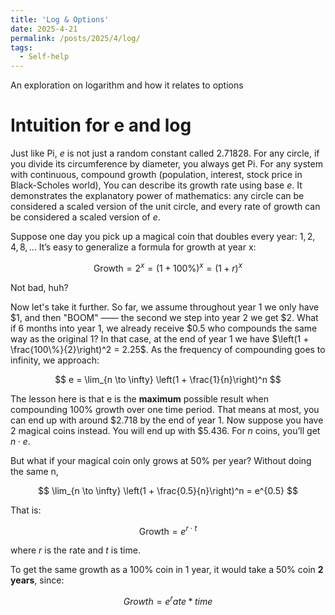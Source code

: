 ```yaml
---
title: 'Log & Options'
date: 2025-4-21
permalink: /posts/2025/4/log/
tags:
  - Self-help
---
```


An exploration on logarithm and how it relates to options

Intuition for e and log
===

Just like Pi, $e$ is not just a random constant called 2.71828. For any circle, if you divide its circumference by diameter, you always get Pi. For any system with continuous, compound growth (population, interest, stock price in Black-Scholes world), You can describe its growth rate using base $e$. It demonstrates the explanatory power of mathematics: any circle can be considered a scaled version of the unit circle, and every rate of growth can be considered a scaled version of $e$.

Suppose one day you pick up a magical coin that doubles every year: $1, 2, 4, 8, \dots$ It’s easy to generalize a formula for growth at year x:

$$
\text{Growth} = 2^x = \left(1 + \text{100\%}\right)^x = (1 + r)^x
$$

Not bad, huh?

Now let's take it further. So far, we assume throughout year 1 we only have $1, and then "BOOM" —— the second we step into year 2 we get $2. What if 6 months into year 1, we already receive $0.5 who compounds the same way as the original 1? In that case, at the end of year 1 we have $\left(1 + \frac{100\%}{2}\right)^2 = 2.25$. As the frequency of compounding goes to infinity, we approach:

$$
e = \lim_{n \to \infty} \left(1 + \frac{1}{n}\right)^n
$$

The lesson here is that e is the **maximum** possible result when compounding 100% growth over one time period. That means at most, you can end up with around $2.718 by the end of year 1. Now suppose you have 2 magical coins instead. You will end up with $5.436. For $n$ coins, you’ll get $n \cdot e$. 

But what if your magical coin only grows at 50% per year? Without doing the same n,

$$
\lim_{n \to \infty} \left(1 + \frac{0.5}{n}\right)^n = e^{0.5}
$$

That is:

$$
\text{Growth} = e^{r \cdot t}
$$

where $r$ is the rate and $t$ is time.

To get the same growth as a 100% coin in 1 year, it would take a 50% coin **2 years**, since:

$$
Growth = e^rate * time
$$
